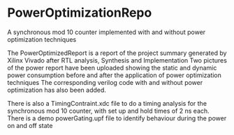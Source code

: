 # PowerOptimizationRepo
A synchronous mod 10 counter implemented with and without power optimization techniques

The PowerOptimizedReport is a report of the project summary generated by Xilinx Vivado after RTL analysis, Synthesis and Implementation
Two pictures of the power report have been uploaded showing the static and dynamic power consumption before and after the application of power optimization techniques
The corresponding verilog code with and without power optimization has also been added.

There is also a TimingContraint.xdc file to do a timing analysis for the synchronous mod 10 counter, with set up and hold times of 2 ns each.
There is a demo powerGating.upf file to identify behaviour during the power on and off state
